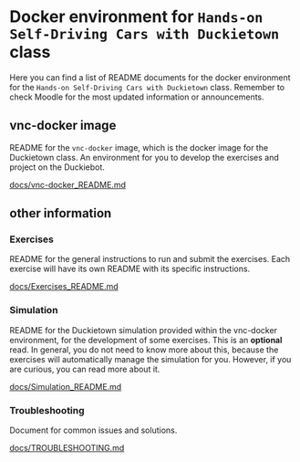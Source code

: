 # Docker environment for `Hands-on Self-Driving Cars with Duckietown` class

Here you can find a list of README documents for the docker environment for the `Hands-on Self-Driving Cars with Duckietown` class. Remember to check Moodle for the most updated information or announcements.

## vnc-docker image
README for the `vnc-docker` image, which is the docker image for the Duckietown class. An environment for you to develop the exercises and project on the Duckiebot.

[docs/vnc-docker_README.md](./docs/vnc-docker_README.md)

## other information

### Exercises
README for the general instructions to run and submit the exercises. Each exercise will have its own README with its specific instructions.

[docs/Exercises_README.md](./docs/Exercises_README.md)

### Simulation
README for the Duckietown simulation provided within the vnc-docker environment, for the development of some exercises. This is an **optional** read. In general, you do not need to know more about this, because the exercises will automatically manage the simulation for you. However, if you are curious, you can read more about it.

[docs/Simulation_README.md](./docs/Simulation_README.md)

### Troubleshooting
Document for common issues and solutions.

[docs/TROUBLESHOOTING.md](./docs/TROUBLESHOOTING.md)